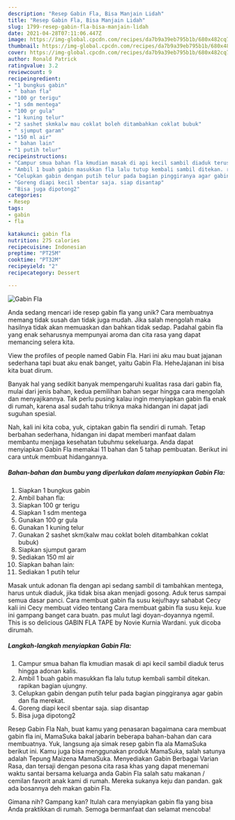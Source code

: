 ```yaml
---
description: "Resep Gabin Fla, Bisa Manjain Lidah"
title: "Resep Gabin Fla, Bisa Manjain Lidah"
slug: 1799-resep-gabin-fla-bisa-manjain-lidah
date: 2021-04-28T07:11:06.447Z
image: https://img-global.cpcdn.com/recipes/da7b9a39eb795b1b/680x482cq70/gabin-fla-foto-resep-utama.jpg
thumbnail: https://img-global.cpcdn.com/recipes/da7b9a39eb795b1b/680x482cq70/gabin-fla-foto-resep-utama.jpg
cover: https://img-global.cpcdn.com/recipes/da7b9a39eb795b1b/680x482cq70/gabin-fla-foto-resep-utama.jpg
author: Ronald Patrick
ratingvalue: 3.2
reviewcount: 9
recipeingredient:
- "1 bungkus gabin"
- " bahan fla"
- "100 gr terigu"
- "1 sdm mentega"
- "100 gr gula"
- "1 kuning telur"
- "2 sashet skmkalw mau coklat boleh ditambahkan coklat bubuk"
- " sjumput garam"
- "150 ml air"
- " bahan lain"
- "1 putih telur"
recipeinstructions:
- "Campur smua bahan fla kmudian masak di api kecil sambil diaduk terus hingga adonan kalis."
- "Ambil 1 buah gabin masukkan fla lalu tutup kembali sambil ditekan. rapikan bagian ujungny."
- "Celupkan gabin dengan putih telur pada bagian pinggiranya agar gabin dan fla merekat."
- "Goreng diapi kecil sbentar saja. siap disantap"
- "Bisa juga dipotong2"
categories:
- Resep
tags:
- gabin
- fla

katakunci: gabin fla 
nutrition: 275 calories
recipecuisine: Indonesian
preptime: "PT25M"
cooktime: "PT32M"
recipeyield: "2"
recipecategory: Dessert

---
```



![Gabin Fla](https://img-global.cpcdn.com/recipes/da7b9a39eb795b1b/680x482cq70/gabin-fla-foto-resep-utama.jpg)

Anda sedang mencari ide resep gabin fla yang unik? Cara membuatnya memang tidak susah dan tidak juga mudah. Jika salah mengolah maka hasilnya tidak akan memuaskan dan bahkan tidak sedap. Padahal gabin fla yang enak seharusnya mempunyai aroma dan cita rasa yang dapat memancing selera kita.

View the profiles of people named Gabin Fla. Hari ini aku mau buat jajanan sederhana tapi buat aku enak banget, yaitu Gabin Fla. HeheJajanan ini bisa kita buat dirum.

Banyak hal yang sedikit banyak mempengaruhi kualitas rasa dari gabin fla, mulai dari jenis bahan, kedua pemilihan bahan segar hingga cara mengolah dan menyajikannya. Tak perlu pusing kalau ingin menyiapkan gabin fla enak di rumah, karena asal sudah tahu triknya maka hidangan ini dapat jadi suguhan spesial.


Nah, kali ini kita coba, yuk, ciptakan gabin fla sendiri di rumah. Tetap berbahan sederhana, hidangan ini dapat memberi manfaat dalam membantu menjaga kesehatan tubuhmu sekeluarga. Anda dapat menyiapkan Gabin Fla memakai 11 bahan dan 5 tahap pembuatan. Berikut ini cara untuk membuat hidangannya.

<!--inarticleads1-->

##### Bahan-bahan dan bumbu yang diperlukan dalam menyiapkan Gabin Fla:

1. Siapkan 1 bungkus gabin
1. Ambil  bahan fla:
1. Siapkan 100 gr terigu
1. Siapkan 1 sdm mentega
1. Gunakan 100 gr gula
1. Gunakan 1 kuning telur
1. Gunakan 2 sashet skm(kalw mau coklat boleh ditambahkan coklat bubuk)
1. Siapkan  sjumput garam
1. Sediakan 150 ml air
1. Siapkan  bahan lain:
1. Sediakan 1 putih telur


Masak untuk adonan fla dengan api sedang sambil di tambahkan mentega, harus untuk diaduk, jika tidak bisa akan menjadi gosong. Aduk terus sampai semua dasar panci. Cara membuat gabin fla susu keju!hayy sahabat Cecy ️ kali ini Cecy membuat video tentang Cara membuat gabin fla susu keju. kue ini gampang banget cara buatn. pas mulut lagi doyan-doyannya ngemil. This is so delicious GABIN FLA TAPE by Novie Kurnia Wardani. yuk dicoba dirumah. 

<!--inarticleads2-->

##### Langkah-langkah menyiapkan Gabin Fla:

1. Campur smua bahan fla kmudian masak di api kecil sambil diaduk terus hingga adonan kalis.
1. Ambil 1 buah gabin masukkan fla lalu tutup kembali sambil ditekan. rapikan bagian ujungny.
1. Celupkan gabin dengan putih telur pada bagian pinggiranya agar gabin dan fla merekat.
1. Goreng diapi kecil sbentar saja. siap disantap
1. Bisa juga dipotong2


Resep Gabin Fla Nah, buat kamu yang penasaran bagaimana cara membuat gabin fla ini, MamaSuka bakal jabarin beberapa bahan-bahan dan cara membuatnya. Yuk, langsung aja simak resep gabin fla ala MamaSuka berikut ini. Kamu juga bisa menggunakan produk MamaSuka, salah satunya adalah Tepung Maizena MamaSuka. Menyediakan Gabin Berbagai Varian Rasa, dan tersaji dengan pesona cita rasa khas yang dapat menemani waktu santai bersama keluarga anda Gabin Fla salah satu makanan / cemilan favorit anak kami di rumah. Mereka sukanya keju dan pandan. gak ada bosannya deh makan gabin Fla. 

Gimana nih? Gampang kan? Itulah cara menyiapkan gabin fla yang bisa Anda praktikkan di rumah. Semoga bermanfaat dan selamat mencoba!
